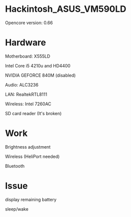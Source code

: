 # Hackintosh_ASUS_VM590LD

Opencore version: 0.66

# Hardware

Motherboard: X555LD

Intel Core i5 4210u and HD4400

NVIDIA GEFORCE 840M (disabled)

Audio: ALC3236

LAN: RealtekRTL8111

Wireless: Intel 7260AC

SD card reader (It's broken)

# Work

Brightness adjustment

Wireless (HeliPort needed)

Bluetooth

# Issue

display remaining battery

sleep/wake
